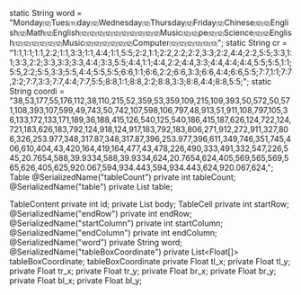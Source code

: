  static String word = "Monday⑿Tues⑾day⑿Wednesday⑿Thursday⑿Friday⑿Chinese⑿⑿English⑿Math⑿English⑿⑿⑿⑿⑿⑿⑿⑿⑿⑿Music⑿⑿pe⑿⑿Science⑿⑿English⑿⑿⑿⑿⑿⑿Music⑿⑿⑿⑿⑿⑿Computer⑿⑿⑿⒀⒀⒀";
    static String cr = "1:1,1:1;1:1,2:2;1:1,3:3;1:1,4:4;1:1,5:5;2:2,1:1;2:2,2:2;2:2,3:3;2:2,4:4;2:2,5:5;3:3,1:1;3:3,2:2;3:3,3:3;3:3,4:4;3:3,5:5;4:4,1:1;4:4,2:2;4:4,3:3;4:4,4:4;4:4,5:5;5:5,1:1;5:5,2:2;5:5,3:3;5:5,4:4;5:5,5:5;6:6,1:1;6:6,2:2;6:6,3:3;6:6,4:4;6:6,5:5;7:7,1:1;7:7,2:2;7:7,3:3;7:7,4:4;7:7,5:5;8:8,1:1;8:8,2:2;8:8,3:3;8:8,4:4;8:8,5:5;";
    static String coordi = "38,53,177,55,176,112,38,110,215,52,359,53,359,109,215,109,393,50,572,50,571,108,393,107,599,49,743,50,742,107,598,106,797,48,913,51,911,108,797,105,36,133,172,133,171,189,36,188,415,126,540,125,540,186,415,187,626,124,722,124,721,183,626,183,792,124,918,124,917,183,792,183,806,271,912,272,911,327,806,326,253.977,348,317.87,348,317.87,396,253.977,396,611,349,746,351,745,406,610,404,43,420,164,419,164,477,43,478,226,490,333,491,332,547,226,545,20.7654,588,39.9334,588,39.9334,624,20.7654,624,405,569,565,569,565,626,405,625,920.067,594,934.443,594,934.443,624,920.067,624,";
  Table
  @SerializedName("tableCount")
    private int tableCount;
    @SerializedName("table")
    private List<TableContent> table;
  
  TableContent
    private int id;
    private List<TableCell> body;
    TableCell
    private int startRow;
    @SerializedName("endRow")
    private int endRow;
    @SerializedName("startColumn")
    private int startColumn;
    @SerializedName("endColumn")
    private int endColumn;
    @SerializedName("word")
    private String word;
    @SerializedName("tableBoxCoordinate")
    private List<Float[]> tableBoxCoordinate;
    tableBoxCoordinate
    private Float tl_x;
    private Float tl_y;
    private Float tr_x;
    private Float tr_y;
    private Float br_x;
    private Float br_y;
    private Float bl_x;
    private Float bl_y;
